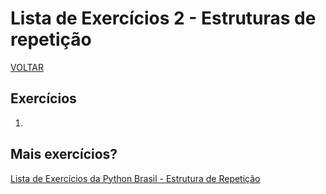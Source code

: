 # Lista de Exercícios 2 - Estruturas de repetição

[VOLTAR](/readme.md)

## Exercícios

1.

## Mais exercícios?

[Lista de Exercícios da Python Brasil - Estrutura de Repetição](https://wiki.python.org.br/EstruturaDeRepeticao)
